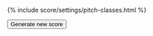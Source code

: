 {% include score/settings/pitch-classes.html %}

<button id="settings-generate">Generate new score</button>
